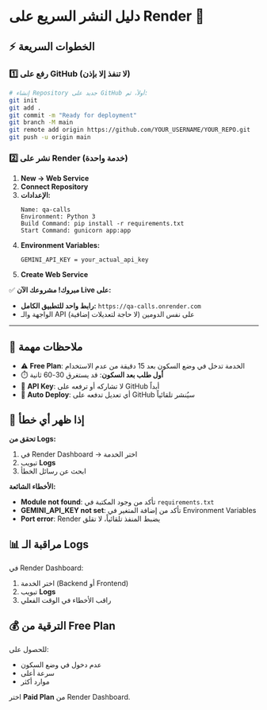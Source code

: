 # دليل النشر السريع على Render 🚀

## ⚡ الخطوات السريعة

### 1️⃣ رفع على GitHub (لا تنفذ إلا بإذن)

```bash
# إنشاء Repository جديد على GitHub أولاً، ثم:
git init
git add .
git commit -m "Ready for deployment"
git branch -M main
git remote add origin https://github.com/YOUR_USERNAME/YOUR_REPO.git
git push -u origin main
```

### 2️⃣ نشر على Render (خدمة واحدة)

1. **New → Web Service**
2. **Connect Repository**
3. **الإعدادات:**
   ```
   Name: qa-calls
   Environment: Python 3
   Build Command: pip install -r requirements.txt
   Start Command: gunicorn app:app
   ```
4. **Environment Variables:**
   ```
   GEMINI_API_KEY = your_actual_api_key
   ```
5. **Create Web Service**

✅ **مبروك! مشروعك الآن Live على:**

- **رابط واحد للتطبيق الكامل:** `https://qa-calls.onrender.com`
- الواجهة والـ API على نفس الدومين (لا حاجة لتعديلات إضافية)

---

## 📝 ملاحظات مهمة

- ⚠️ **Free Plan**: الخدمة تدخل في وضع السكون بعد 15 دقيقة من عدم الاستخدام
- ⏱️ **أول طلب بعد السكون**: قد يستغرق 30-60 ثانية
- 🔐 **API Key**: لا تشاركه أو ترفعه على GitHub أبداً
- 🔄 **Auto Deploy**: أي تعديل تدفعه على GitHub سيُنشر تلقائياً

## 🐛 إذا ظهر أي خطأ

**تحقق من Logs:**

1. في Render Dashboard → اختر الخدمة
2. تبويب **Logs**
3. ابحث عن رسائل الخطأ

**الأخطاء الشائعة:**

- **Module not found**: تأكد من وجود المكتبة في `requirements.txt`
- **GEMINI_API_KEY not set**: تأكد من إضافة المتغير في Environment Variables
- **Port error**: Render يضبط المنفذ تلقائياً، لا تقلق

## 📊 مراقبة الـ Logs

في Render Dashboard:

1. اختر الخدمة (Backend أو Frontend)
2. تبويب **Logs**
3. راقب الأخطاء في الوقت الفعلي

## 💰 الترقية من Free Plan

للحصول على:

- عدم دخول في وضع السكون
- سرعة أعلى
- موارد أكثر

اختر **Paid Plan** من Render Dashboard.
